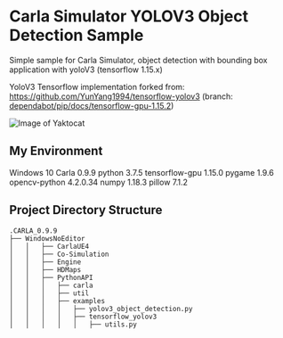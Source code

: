 # Carla Simulator YOLOV3 Object Detection Sample

Simple sample for Carla Simulator, object detection with bounding box application with 
yoloV3 (tensorflow 1.15.x)

YoloV3 Tensorflow implementation forked from:
 https://github.com/YunYang1994/tensorflow-yolov3 (branch: [dependabot/pip/docs/tensorflow-gpu-1.15.2](https://github.com/YunYang1994/tensorflow-yolov3/tree/dependabot/pip/docs/tensorflow-gpu-1.15.2))


![Image of Yaktocat]( https://miro.medium.com/max/2560/1*Ef6QU6hyuyvvqVfl87a1qw.png)

## My Environment
Windows 10
Carla 0.9.9
python 3.7.5
tensorflow-gpu 1.15.0
pygame 1.9.6
opencv-python 4.2.0.34
numpy 1.18.3
pillow 7.1.2



## Project  Directory Structure
```
.CARLA_0.9.9            
├── WindowsNoEditor
│   │   ├── CarlaUE4
│   │   ├── Co-Simulation
│   │   ├── Engine
│   │   ├── HDMaps
│   │   ├── PythonAPI
│   │   │   ├── carla
│   │   │   ├── util
│   │   │   ├── examples
│   │   │   │ 	├── yolov3_object_detection.py
│   │   │   │ 	├── tensorflow_yolov3     
│   │   │   │ 	│   ├── utils.py            
```

